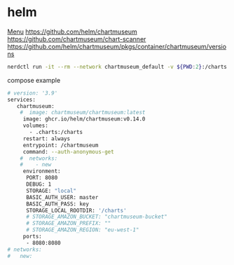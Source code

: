 # helm
[Menu](https://stavbensimchon.github.io/lab)
https://github.com/helm/chartmuseum
https://github.com/chartmuseum/chart-scanner
https://github.com/helm/chartmuseum/pkgs/container/chartmuseum/versions
```bash
nerdctl run -it --rm --network chartmuseum_default -v ${PWD:2}:/charts chartmuseum/chart-scanner:v0.1.0 --debug --storage=local --storage-local-rootdir=/charts

```

compose example
```bash
# version: '3.9'
services:
   chartmuseum:
    #  image: chartmuseum/chartmuseum:latest
     image: ghcr.io/helm/chartmuseum:v0.14.0
     volumes:
       - .charts:/charts
     restart: always
     entrypoint: /chartmuseum
     command: --auth-anonymous-get
    #  networks:
    #    - new
     environment:
      PORT: 8080
      DEBUG: 1
      STORAGE: "local"
      BASIC_AUTH_USER: master
      BASIC_AUTH_PASS: key
      STORAGE_LOCAL_ROOTDIR: '/charts'
      # STORAGE_AMAZON_BUCKET: "chartmuseum-bucket"
      # STORAGE_AMAZON_PREFIX: ""
      # STORAGE_AMAZON_REGION: "eu-west-1"
     ports:
      - 8080:8080
# networks:
#   new:
```